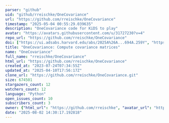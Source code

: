 ```yaml
---
parser: "github"
uid: "github/rreischke/OneCovariance"
url: "https://github.com/rreischke/OneCovariance"
timestamp: "2025-05-04 00:55:29.039635"
description: "OneCovariance code for KiDS to play"
avatar: "https://avatars.githubusercontent.com/u/31727230?v=4"
repo_url: "https://github.com/rreischke/OneCovariance"
doi: ["https://ui.adsabs.harvard.edu/abs/2025A%26A...694A.259Y", "https://ui.adsabs.harvard.edu/abs/2024arXiv241006962R", "https://ui.adsabs.harvard.edu/abs/2025ascl.soft03038R/abstract"]
title: "OneCovariance: Compute covariance matrices"
name: "OneCovariance"
full_name: "rreischke/OneCovariance"
html_url: "https://github.com/rreischke/OneCovariance"
created_at: "2023-07-24T07:34:55Z"
updated_at: "2025-04-10T17:56:17Z"
clone_url: "https://github.com/rreischke/OneCovariance.git"
size: 674501
stargazers_count: 12
watchers_count: 12
language: "Python"
open_issues_count: 10
subscribers_count: 3
owner: {"html_url": "https://github.com/rreischke", "avatar_url": "https://avatars.githubusercontent.com/u/31727230?v=4", "login": "rreischke", "type": "User"}
date: "2025-08-02 14:30:17.192818"
---
```

